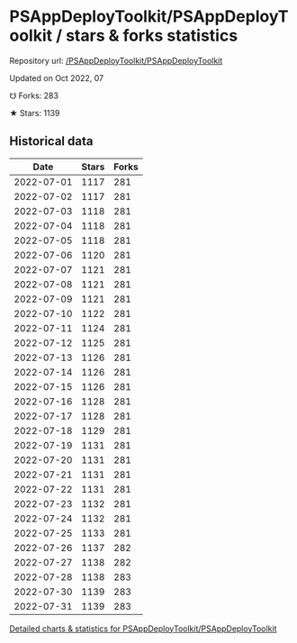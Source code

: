 # PSAppDeployToolkit/PSAppDeployToolkit / stars & forks statistics

Repository url: [/PSAppDeployToolkit/PSAppDeployToolkit](https://github.com/PSAppDeployToolkit/PSAppDeployToolkit)

Updated on Oct 2022, 07

☋ Forks: 283

★ Stars: 1139

## Historical data
| Date | Stars | Forks |
|------|-------|-------|
| 2022-07-01 | 1117 | 281 | 
| 2022-07-02 | 1117 | 281 | 
| 2022-07-03 | 1118 | 281 | 
| 2022-07-04 | 1118 | 281 | 
| 2022-07-05 | 1118 | 281 | 
| 2022-07-06 | 1120 | 281 | 
| 2022-07-07 | 1121 | 281 | 
| 2022-07-08 | 1121 | 281 | 
| 2022-07-09 | 1121 | 281 | 
| 2022-07-10 | 1122 | 281 | 
| 2022-07-11 | 1124 | 281 | 
| 2022-07-12 | 1125 | 281 | 
| 2022-07-13 | 1126 | 281 | 
| 2022-07-14 | 1126 | 281 | 
| 2022-07-15 | 1126 | 281 | 
| 2022-07-16 | 1128 | 281 | 
| 2022-07-17 | 1128 | 281 | 
| 2022-07-18 | 1129 | 281 | 
| 2022-07-19 | 1131 | 281 | 
| 2022-07-20 | 1131 | 281 | 
| 2022-07-21 | 1131 | 281 | 
| 2022-07-22 | 1131 | 281 | 
| 2022-07-23 | 1132 | 281 | 
| 2022-07-24 | 1132 | 281 | 
| 2022-07-25 | 1133 | 281 | 
| 2022-07-26 | 1137 | 282 | 
| 2022-07-27 | 1138 | 282 | 
| 2022-07-28 | 1138 | 283 | 
| 2022-07-30 | 1139 | 283 | 
| 2022-07-31 | 1139 | 283 | 


[Detailed charts & statistics for PSAppDeployToolkit/PSAppDeployToolkit](https://reviewgithub.com/rep/PSAppDeployToolkit/PSAppDeployToolkit)
